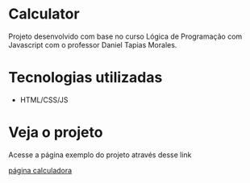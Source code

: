 # Calculator
Projeto desenvolvido com base no curso Lógica de Programação com Javascript com o professor Daniel Tapias Morales.

# Tecnologias utilizadas
* HTML/CSS/JS

# Veja o projeto


Acesse a página exemplo do projeto através desse link

[página calculadora](https://carolinafioroti.github.io/calculator-01/calculadora.html)
